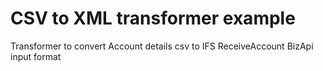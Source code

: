 # CSV to XML transformer example

Transformer to convert Account details csv to IFS ReceiveAccount BizApi input format
